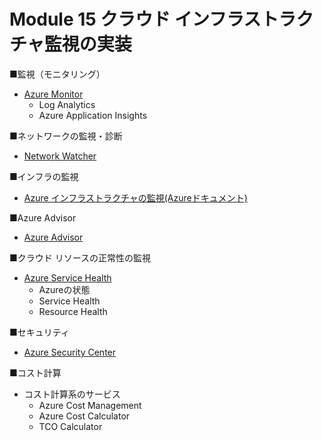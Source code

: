 # Module 15 クラウド インフラストラクチャ監視の実装

■監視（モニタリング）

- [Azure Monitor](mod15-01-monitor.md)
  - Log Analytics
  - Azure Application Insights

■ネットワークの監視・診断

- [Network Watcher](mod15-02-network-watcher.md)

■インフラの監視

- [Azure インフラストラクチャの監視(Azureドキュメント)](https://docs.microsoft.com/ja-jp/azure/security/fundamentals/infrastructure-monitoring)

■Azure Advisor

- [Azure Advisor](mod15-03-azure-advisor.md)

■クラウド リソースの正常性の監視

- [Azure Service Health](mod15-04-azure-service-health.md)
  - Azureの状態
  - Service Health
  - Resource Health

■セキュリティ
- [Azure Security Center](mod15-05-azure-security-center.md)

■コスト計算

- コスト計算系のサービス
  - Azure Cost Management
  - Azure Cost Calculator
  - TCO Calculator

